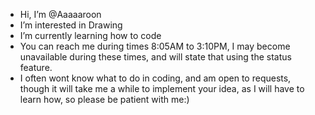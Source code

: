 - Hi, I’m @Aaaaaroon
- I’m interested in Drawing
- I’m currently learning how to code
- You can reach me during times 8:05AM to 3:10PM, I may become unavailable during these times, and will state that using the status feature.
- I often wont know what to do in coding, and am open to requests, though it will take me a while to implement your idea, as I will have to learn how, so please be patient with me:)

<!---
Aaaaaroon/Aaaaaroon is a ✨ special ✨ repository because its `README.md` (this file) appears on your GitHub profile.
You can click the Preview link to take a look at your changes.
--->

